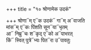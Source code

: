 +++
title = "१० श्रोणामेक उदकं"

+++
श्रोणा᳓म् ए᳓क उदकं᳓ गा᳓म् अ᳓वाजति  
मांस᳓म् ए᳓कः पिंशति सून᳓या᳓भृतम्  
आ᳓ निम्रु᳓चः श᳓कृद् ए᳓को अ᳓पाभरत्  
किं᳓ स्वित् पुत्रे᳓भ्यः पित᳓रा उ᳓पावतुः